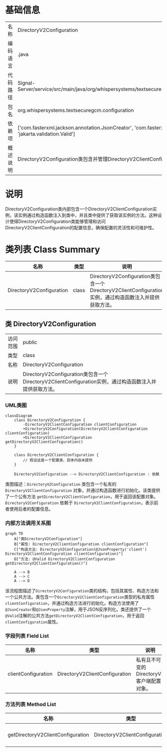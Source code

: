 # 基础信息

|      |      |
|------|------|
| 名称 | DirectoryV2Configuration |
| 编码语言 | .java |
| 代码路径 | Signal-Server/service/src/main/java/org/whispersystems/textsecuregcm/configuration/DirectoryV2Configuration.java |
| 包名 | org.whispersystems.textsecuregcm.configuration |
| 依赖项 | ['com.fasterxml.jackson.annotation.JsonCreator', 'com.fasterxml.jackson.annotation.JsonProperty', 'jakarta.validation.Valid'] |
| 概述说明 | DirectoryV2Configuration类包含并管理DirectoryV2ClientConfiguration实例。 |

# 说明

DirectoryV2Configuration类内部包含一个DirectoryV2ClientConfiguration实例，该实例通过构造函数注入到类中，并且类中提供了获取该实例的方法。这种设计使得DirectoryV2Configuration类能够管理和访问DirectoryV2ClientConfiguration的配置信息，确保配置的灵活性和可维护性。

# 类列表 Class Summary

| 名称   | 类型  | 说明 |
|-------|------|-------------|
| DirectoryV2Configuration | class | DirectoryV2Configuration类包含一个DirectoryV2ClientConfiguration实例，通过构造函数注入并提供获取方法。 |



## 类 DirectoryV2Configuration

|      |      |
|------|------|
| 访问范围 | public |
| 类型 | class |
| 名称 | DirectoryV2Configuration |
| 说明 | DirectoryV2Configuration类包含一个DirectoryV2ClientConfiguration实例，通过构造函数注入并提供获取方法。 |


### UML类图

```mermaid
classDiagram
    class DirectoryV2Configuration {
        -DirectoryV2ClientConfiguration clientConfiguration
        +DirectoryV2Configuration(DirectoryV2ClientConfiguration clientConfiguration)
        +DirectoryV2ClientConfiguration getDirectoryV2ClientConfiguration()
    }

    class DirectoryV2ClientConfiguration {
        // 假设这是一个配置类，具体内容未提供
    }

    DirectoryV2Configuration --> DirectoryV2ClientConfiguration : 依赖
```

类图描述：`DirectoryV2Configuration` 类包含一个私有的 `DirectoryV2ClientConfiguration` 对象，并通过构造函数进行初始化。该类提供了一个公有方法 `getDirectoryV2ClientConfiguration`，用于返回该配置对象。`DirectoryV2Configuration` 依赖于 `DirectoryV2ClientConfiguration`，表示前者使用后者的配置信息。


### 内部方法调用关系图

```mermaid
graph TD
    A["类DirectoryV2Configuration"]
    B["属性: DirectoryV2ClientConfiguration clientConfiguration"]
    C["构造方法: DirectoryV2Configuration(@JsonProperty('client') DirectoryV2ClientConfiguration clientConfiguration)"]
    D["方法: @Valid DirectoryV2ClientConfiguration getDirectoryV2ClientConfiguration()"]

    A --> B
    A --> C
    A --> D
```

该流程图描述了`DirectoryV2Configuration`类的结构，包括其属性、构造方法和一个公共方法。类包含一个`DirectoryV2ClientConfiguration`类型的私有属性`clientConfiguration`，并通过构造方法进行初始化。构造方法使用了`@JsonCreator`和`@JsonProperty`注解，用于JSON反序列化。类还提供了一个`@Valid`注解的公共方法`getDirectoryV2ClientConfiguration`，用于返回`clientConfiguration`属性。

### 字段列表 Field List

| 名称  | 类型  | 说明 |
|-------|-------|------|
| clientConfiguration | DirectoryV2ClientConfiguration | 私有且不可变的DirectoryV2客户端配置对象。 |

### 方法列表 Method List

| 名称  | 类型  | 说明 |
|-------|-------|------|
| getDirectoryV2ClientConfiguration | DirectoryV2ClientConfiguration | 获取DirectoryV2Client配置实例。 |




